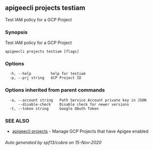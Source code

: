 ## apigeecli projects testiam

Test IAM policy for a GCP Project

### Synopsis

Test IAM policy for a GCP Project

```
apigeecli projects testiam [flags]
```

### Options

```
  -h, --help         help for testiam
  -p, --prj string   GCP Project ID
```

### Options inherited from parent commands

```
  -a, --account string   Path Service Account private key in JSON
      --disable-check    Disable check for newer versions
  -t, --token string     Google OAuth Token
```

### SEE ALSO

* [apigeecli projects](apigeecli_projects.md)	 - Manage GCP Projects that have Apigee enabled

###### Auto generated by spf13/cobra on 15-Nov-2020
